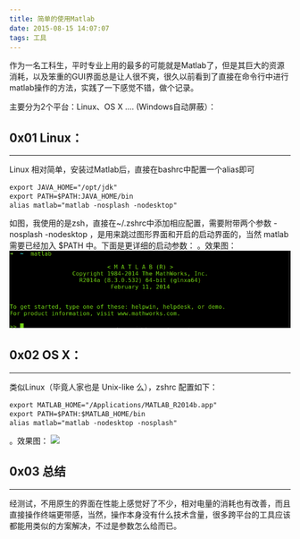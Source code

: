 ```yaml
---
title: 简单的使用Matlab
date: 2015-08-15 14:07:07
tags: 工具
---
```


作为一名工科生，平时专业上用的最多的可能就是Matlab了，但是其巨大的资源消耗，以及笨重的GUI界面总是让人很不爽，很久以前看到了直接在命令行中进行matlab操作的方法，实践了一下感觉不错，做个记录。

主要分为2个平台：Linux、OS X …. (Windows自动屏蔽）：

## 0x01 Linux：
***
Linux 相对简单，安装过Matlab后，直接在bashrc中配置一个alias即可
```
export JAVA_HOME="/opt/jdk"
export PATH=$PATH:JAVA_HOME/bin
alias matlab="matlab -nosplash -nodesktop"
```
<!--more-->

如图，我使用的是zsh，直接在~/.zshrc中添加相应配置，需要附带两个参数 -nosplash -nodesktop ，是用来跳过图形界面和开启的启动界面的，当然 matlab 需要已经加入 $PATH 中。下面是更详细的启动参数：
。效果图：
![](/images/20150810/effect1.png)


## 0x02 OS X：
***
类似Linux（毕竟人家也是 Unix-like 么），zshrc 配置如下：
```
export MATLAB_HOME="/Applications/MATLAB_R2014b.app"
export PATH=$PATH:$MATLAB_HOME/bin
alias matlab="matlab -nodesktop -nosplash"
```

。效果图：
![](http://slblogimg.oss-cn-beijing.aliyuncs.com/images/20150810/effect2.png)

## 0x03 总结
***
经测试，不用原生的界面在性能上感觉好了不少，相对电量的消耗也有改善，而且直接操作终端更带感，当然，操作本身没有什么技术含量，很多跨平台的工具应该都能用类似的方案解决，不过是参数怎么给而已。
